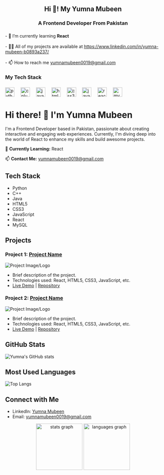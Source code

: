 <h2 align="center">Hi 👋! My Yumna Mubeen</h2>

###

<h3 align="center">A Frontend Developer From Pakistan</h3>

###

<p align="left">- 🌱 I’m currently learning <b>React</b><br><br>- 👨‍💻 All of my projects are available at <a href="https://www.linkedin.com/in/yumna-mubeen-b0893a237/">https://www.linkedin.com/in/yumna-mubeen-b0893a237/</a><br><br>- 📫 How to reach me <a href="mailto:yumnamubeen0019@gmail.com">yumnamubeen0019@gmail.com</a></p>

###

<h3 align="left">My Tech Stack</h3>

###

<div align="left">
  <img src="https://cdn.jsdelivr.net/gh/devicons/devicon/icons/python/python-original.svg" height="30" alt="python logo"  />
  <img width="12" />
  <img src="https://cdn.jsdelivr.net/gh/devicons/devicon/icons/cplusplus/cplusplus-original.svg" height="30" alt="cplusplus logo"  />
  <img width="12" />
  <img src="https://cdn.jsdelivr.net/gh/devicons/devicon/icons/java/java-original.svg" height="30" alt="java logo"  />
  <img width="12" />
  <img src="https://cdn.jsdelivr.net/gh/devicons/devicon/icons/html5/html5-original.svg" height="30" alt="html5 logo"  />
  <img width="12" />
  <img src="https://cdn.jsdelivr.net/gh/devicons/devicon/icons/css3/css3-original.svg" height="30" alt="css3 logo"  />
  <img width="12" />
  <img src="https://cdn.jsdelivr.net/gh/devicons/devicon/icons/javascript/javascript-original.svg" height="30" alt="javascript logo"  />
  <img width="12" />
  <img src="https://cdn.jsdelivr.net/gh/devicons/devicon/icons/react/react-original.svg" height="30" alt="react logo"  />
  <img width="12" />
  <img src="https://cdn.jsdelivr.net/gh/devicons/devicon/icons/mysql/mysql-original.svg" height="30" alt="mysql logo"  />
</div>

###


# Hi there! 👋 I'm Yumna Mubeen

I'm a Frontend Developer based in Pakistan, passionate about creating interactive and engaging web experiences. Currently, I'm diving deep into the world of React to enhance my skills and build awesome projects.

🌱 **Currently Learning:** React

📫 **Contact Me:** yumnamubeen0019@gmail.com

## Tech Stack
- Python
- C++
- Java
- HTML5
- CSS3
- JavaScript
- React
- MySQL

## Projects

### Project 1: [Project Name](link_to_project_repo)
![Project Image/Logo](project_image.png)
- Brief description of the project.
- Technologies used: React, HTML5, CSS3, JavaScript, etc.
- [Live Demo](link_to_live_demo) | [Repository](link_to_project_repo)

### Project 2: [Project Name](link_to_project_repo)
![Project Image/Logo](project_image.png)
- Brief description of the project.
- Technologies used: React, HTML5, CSS3, JavaScript, etc.
- [Live Demo](link_to_live_demo) | [Repository](link_to_project_repo)

<!-- Add more projects as needed -->

## GitHub Stats
![Yumna's GitHub stats](https://github-readme-stats.vercel.app/api?username=yumnamubeen&show_icons=true&theme=radical)

## Most Used Languages
![Top Langs](https://github-readme-stats.vercel.app/api/top-langs/?username=yumnamubeen&layout=compact&theme=radical)

## Connect with Me
- LinkedIn: [Yumna Mubeen](https://www.linkedin.com/in/yumna-mubeen-b0893a237/)
- Email: yumnamubeen0019@gmail.com

<div align="center">
  <img src="https://github-readme-stats.vercel.app/api?username=Yumna0019&hide_title=false&hide_rank=false&show_icons=true&include_all_commits=true&count_private=true&disable_animations=false&theme=dracula&locale=en&hide_border=false" height="150" alt="stats graph"  />
  <img src="https://github-readme-stats.vercel.app/api/top-langs?username=Yumna0019&locale=en&hide_title=false&layout=compact&card_width=320&langs_count=5&theme=dracula&hide_border=false" height="150" alt="languages graph"  />
</div>

###
